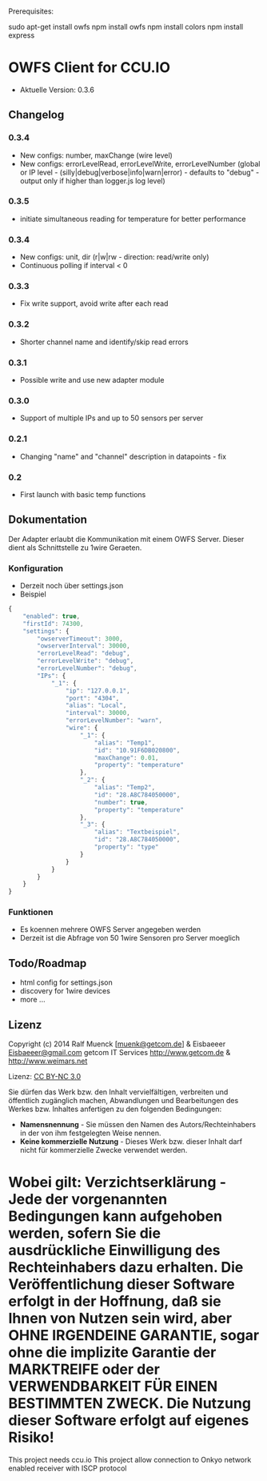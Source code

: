 ###
Prerequisites:

sudo apt-get install owfs
npm install owfs
npm install colors
npm install express

OWFS Client for CCU.IO
======

* Aktuelle Version: 0.3.6

## Changelog

### 0.3.4
* New configs: number, maxChange (wire level)
* New configs: errorLevelRead, errorLevelWrite, errorLevelNumber (global or IP level -
  (silly|debug|verbose|info|warn|error) - defaults to "debug" - output only if higher than logger.js log level)

### 0.3.5
* initiate simultaneous reading for temperature for better performance

### 0.3.4
* New configs: unit, dir (r|w|rw - direction: read/write only)
* Continuous polling if interval < 0

### 0.3.3
* Fix write support, avoid write after each read

### 0.3.2
* Shorter channel name and identify/skip read errors

### 0.3.1
* Possible write and use new adapter module

### 0.3.0
* Support of multiple IPs and up to 50 sensors per server

### 0.2.1
* Changing "name" and "channel" description in datapoints - fix

### 0.2
* First launch with basic temp functions

## Dokumentation

Der Adapter erlaubt die Kommunikation mit einem OWFS Server. Dieser dient als
Schnittstelle zu 1wire Geraeten.
  
### Konfiguration
* Derzeit noch über settings.json
* Beispiel
```javascript
{
    "enabled": true,
    "firstId": 74300,
    "settings": {
        "owserverTimeout": 3000,
        "owserverInterval": 30000,
        "errorLevelRead": "debug",
        "errorLevelWrite": "debug",
        "errorLevelNumber": "debug",
        "IPs": {
            "_1": {
                "ip": "127.0.0.1",
                "port": "4304",
                "alias": "Local",
                "interval": 30000,
                "errorLevelNumber": "warn",
                "wire": {
                    "_1": {
                        "alias": "Temp1",
                        "id": "10.91F6DB020800",
                        "maxChange": 0.01,
                        "property": "temperature"
                    },
                    "_2": {
                        "alias": "Temp2",
                        "id": "28.A8C784050000",
                        "number": true,
                        "property": "temperature"
                    },
                    "_3": {
                        "alias": "Textbeispiel",
                        "id": "28.A8C784050000",
                        "property": "type"
                    }
                }
            }
        }
    }
}
```

### Funktionen
* Es koennen mehrere OWFS Server angegeben werden
* Derzeit ist die Abfrage von 50 1wire Sensoren pro Server moeglich
                                               
## Todo/Roadmap
* html config for settings.json
* discovery for 1wire devices
* more ...

## Lizenz

Copyright (c) 2014 Ralf Muenck [muenk@getcom.de] & Eisbaeeer Eisbaeeer@gmail.com getcom IT Services http://www.getcom.de & http://www.weimars.net

Lizenz: [CC BY-NC 3.0](http://creativecommons.org/licenses/by-nc/3.0/de/)

Sie dürfen das Werk bzw. den Inhalt vervielfältigen, verbreiten und öffentlich zugänglich machen,
Abwandlungen und Bearbeitungen des Werkes bzw. Inhaltes anfertigen zu den folgenden Bedingungen:

  * **Namensnennung** - Sie müssen den Namen des Autors/Rechteinhabers in der von ihm festgelegten Weise nennen.
  * **Keine kommerzielle Nutzung** - Dieses Werk bzw. dieser Inhalt darf nicht für kommerzielle Zwecke verwendet werden.

Wobei gilt:
Verzichtserklärung - Jede der vorgenannten Bedingungen kann aufgehoben werden, sofern Sie die ausdrückliche Einwilligung des Rechteinhabers dazu erhalten. Die Veröffentlichung dieser Software erfolgt in der Hoffnung, daß sie Ihnen von Nutzen sein wird, aber OHNE IRGENDEINE GARANTIE, sogar ohne die implizite Garantie der MARKTREIFE oder der VERWENDBARKEIT FÜR EINEN BESTIMMTEN ZWECK. Die Nutzung dieser Software erfolgt auf eigenes Risiko!
=====
This project needs ccu.io
This project allow connection to Onkyo network enabled receiver with ISCP protocol
